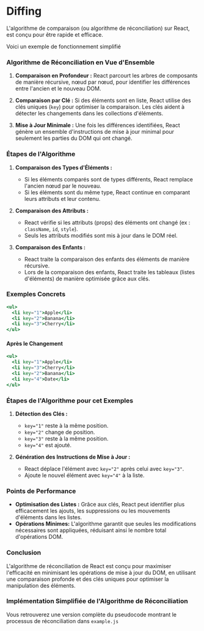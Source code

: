 # Diffing


L'algorithme de comparaison (ou algorithme de réconciliation) sur React, est conçu pour être rapide et efficace. 

Voici un exemple de fonctionnement simplifié

### Algorithme de Réconciliation en Vue d'Ensemble

1. **Comparaison en Profondeur :** React parcourt les arbres de composants de manière récursive, nœud par nœud, pour identifier les différences entre l'ancien et le nouveau DOM.

2. **Comparaison par Clé :** Si des éléments sont en liste, React utilise des clés uniques (`key`) pour optimiser la comparaison. Les clés aident à détecter les changements dans les collections d'éléments.

3. **Mise à Jour Minimale :** Une fois les différences identifiées, React génère un ensemble d'instructions de mise à jour minimal pour seulement les parties du DOM qui ont changé.

### Étapes de l'Algorithme

1. **Comparaison des Types d'Éléments :**
   - Si les éléments comparés sont de types différents, React remplace l'ancien nœud par le nouveau.
   - Si les éléments sont du même type, React continue en comparant leurs attributs et leur contenu.

2. **Comparaison des Attributs :**
   - React vérifie si les attributs (props) des éléments ont changé (ex : `className`, `id`, `style`).
   - Seuls les attributs modifiés sont mis à jour dans le DOM réel.

3. **Comparaison des Enfants :**
   - React traite la comparaison des enfants des éléments de manière récursive.
   - Lors de la comparaison des enfants, React traite les tableaux (listes d'éléments) de manière optimisée grâce aux clés.

### Exemples Concrets
```jsx
<ul>
  <li key="1">Apple</li>
  <li key="2">Banana</li>
  <li key="3">Cherry</li>
</ul>
```

#### Après le Changement

```jsx
<ul>
  <li key="1">Apple</li>
  <li key="3">Cherry</li>
  <li key="2">Banana</li>
  <li key="4">Date</li>
</ul>
```

### Étapes de l'Algorithme pour cet Exemples

1. **Détection des Clés :**
   - `key="1"` reste à la même position.
   - `key="2"` change de position.
   - `key="3"` reste à la même position.
   - `key="4"` est ajouté.

2. **Génération des Instructions de Mise à Jour :**
   - React déplace l'élément avec `key="2"` après celui avec `key="3"`.
   - Ajoute le nouvel élément avec `key="4"` à la liste.

### Points de Performance

- **Optimisation des Listes :** Grâce aux clés, React peut identifier plus efficacement les ajouts, les suppressions ou les mouvements d'éléments dans les listes.
- **Opérations Minimes:** L'algorithme garantit que seules les modifications nécessaires sont appliquées, réduisant ainsi le nombre total d'opérations DOM.

### Conclusion

L'algorithme de réconciliation de React est conçu pour maximiser l'efficacité en minimisant les opérations de mise à jour du DOM, en utilisant une comparaison profonde et des clés uniques pour optimiser la manipulation des éléments.


### Implémentation Simplifiée de l'Algorithme de Réconciliation

Vous retrouverez une version complète du pseudocode montrant le processus de réconciliation dans `example.js`

